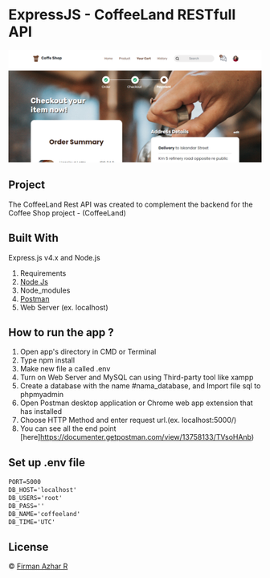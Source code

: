 # ExpressJS - CoffeeLand RESTfull API

![gambar](cover.PNG)

## Project

The CoffeeLand Rest API was created to complement the backend for the Coffee Shop project - (CoffeeLand)

## Built With

Express.js v4.x and Node.js

1. Requirements
2. [Node Js](https://nodejs.org/en/download/)
3. Node_modules
4. [Postman](https://www.postman.com/)
5. Web Server (ex. localhost)

## How to run the app ?

1. Open app's directory in CMD or Terminal
2. Type npm install
3. Make new file a called .env
4. Turn on Web Server and MySQL can using Third-party tool like xampp
5. Create a database with the name #nama_database, and Import file sql to phpmyadmin
6. Open Postman desktop application or Chrome web app extension that has installed
7. Choose HTTP Method and enter request url.(ex. localhost:5000/)
8. You can see all the end point [here]https://documenter.getpostman.com/view/13758133/TVsoHAnb)

## Set up .env file

```
PORT=5000
DB_HOST='localhost'
DB_USERS='root'
DB_PASS=''
DB_NAME='coffeeland'
DB_TIME='UTC'

```

## License

© [Firman Azhar R](https://github.com/FirmanAzharR/coffeeLand-Backend)
